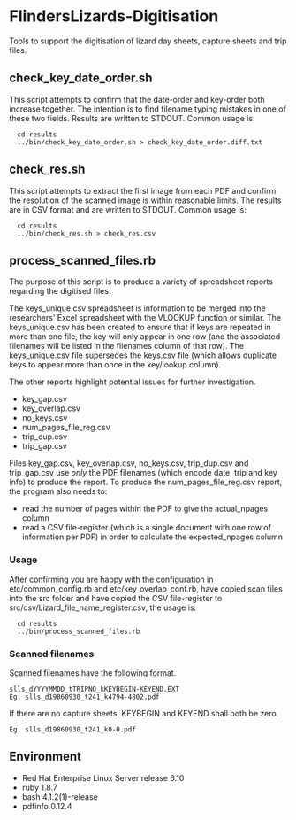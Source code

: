 # FlindersLizards-Digitisation

Tools to support the digitisation of lizard day sheets, capture sheets and trip files.

## check_key_date_order.sh

This script attempts to confirm that the date-order and key-order both
increase together. The intention is to find filename typing mistakes in
one of these two fields. Results are written to STDOUT. Common usage is:

```
  cd results
  ../bin/check_key_date_order.sh > check_key_date_order.diff.txt
```

## check_res.sh

This script attempts to extract the first image from each PDF and confirm
the resolution of the scanned image is within reasonable limits. The results
are in CSV format and are written to STDOUT. Common usage is:

```
  cd results
  ../bin/check_res.sh > check_res.csv
```

## process_scanned_files.rb

The purpose of this script is to produce a variety of spreadsheet reports
regarding the digitised files.

The keys_unique.csv spreadsheet is information to be merged into
the researchers' Excel spreadsheet with the VLOOKUP function or similar.
The keys_unique.csv has been created to ensure that if keys are
repeated in more than one file, the key will only appear in one row
(and the associated filenames will be listed in the filenames column of
that row). The keys_unique.csv file supersedes the keys.csv file (which
allows duplicate keys to appear more than once in the key/lookup column).

The other reports highlight potential issues for further investigation.
- key_gap.csv
- key_overlap.csv
- no_keys.csv
- num_pages_file_reg.csv
- trip_dup.csv
- trip_gap.csv


Files key_gap.csv, key_overlap.csv, no_keys.csv, trip_dup.csv and trip_gap.csv
use *only* the PDF filenames (which encode date, trip and key info)
to produce the report. To produce the num_pages_file_reg.csv report,
the program also needs to:
- read the number of pages within the PDF to give the actual_npages
  column
- read a CSV file-register (which is a single document with one row
  of information per PDF) in order to calculate the expected_npages
  column

### Usage

After confirming you are happy with the configuration in
etc/common_config.rb and etc/key_overlap_conf.rb, have copied scan
files into the src folder and have copied the CSV file-register to
src/csv/Lizard_file_name_register.csv, the usage is:

```
  cd results
  ../bin/process_scanned_files.rb
```

### Scanned filenames

Scanned filenames have the following format.
```
slls_dYYYYMMDD_tTRIPNO_kKEYBEGIN-KEYEND.EXT
Eg. slls_d19860930_t241_k4794-4802.pdf
```

If there are no capture sheets, KEYBEGIN and KEYEND shall both be zero.
```
Eg. slls_d19860930_t241_k0-0.pdf
```

## Environment

- Red Hat Enterprise Linux Server release 6.10
- ruby 1.8.7
- bash 4.1.2(1)-release
- pdfinfo 0.12.4

